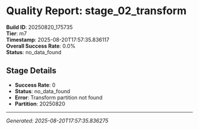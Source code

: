 # Quality Report: stage_02_transform

**Build ID**: 20250820_175735  
**Tier**: m7  
**Timestamp**: 2025-08-20T17:57:35.836117  
**Overall Success Rate**: 0.0%  
**Status**: no_data_found

## Stage Details

- **Success Rate**: 0
- **Status**: no_data_found
- **Error**: Transform partition not found
- **Partition**: 20250820

---
*Generated: 2025-08-20T17:57:35.836275*
